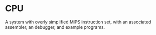 # CPU

A system with overly simplified MIPS instruction set, with an associated assembler, an debugger, and example programs.
